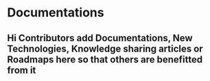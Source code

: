 # Documentations

## Hi Contributors add Documentations, New Technologies, Knowledge sharing articles or Roadmaps here so that others are benefitted from it
